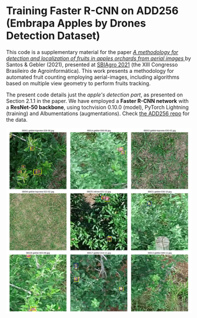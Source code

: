 # Training Faster R-CNN on ADD256 (Embrapa Apples by Drones Detection Dataset)

This code is a supplementary material for the paper *[A methodology for detection and localization of fruits in apples orchards from aerial images ](https://sol.sbc.org.br/index.php/sbiagro/article/view/18369)*
by Santos & Gebler (2021), presented at [SBIAgro 2021](https://eventos.unipampa.edu.br/sbiagro/) (the XIII Congresso Brasileiro de Agroinformática). 
This work presents a methodology for automated fruit counting employing aerial-images, including
algorithms based on multiple view geometry to perform fruits tracking.

The present code details just the _apple's detection part_, as presented on Section 2.1.1 in the paper. 
We have employed a **Faster R-CNN network** with a **ResNet-50 backbone**, using tochvision 0.10.0 (model),
PyTorch Lightning (training) and Albumentations (augmentations). Check [the ADD256 repo](https://github.com/thsant/add256) 
for the data.

![Banner](test-detection-sample.png)

